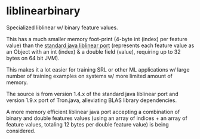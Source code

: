 # liblinearbinary
Specialized liblinear w/ binary feature values.

This has a much smaller memory foot-print (4-byte int (index) per feature value) than the [standard java liblinear port](https://github.com/bwaldvogel/liblinear-java) (represents each feature value as an Object with an int (index) & a double field (value), requiring up to 32 bytes on 64 bit JVM).

This makes it a lot easier for training SRL or other ML applications w/ large number of training examples on systems w/ more limited amount of memory.

The source is from version 1.4.x of the standard java liblinear port and version 1.9.x port of Tron.java, alleviating BLAS library dependencies.

A more memory efficient liblinear java port accepting a combination of binary and double features values (using an array of indices + an array of feature values, totaling 12 bytes per double feature value) is being considered.
